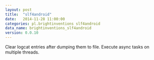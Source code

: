 ```yaml
---
layout: post
title:  "slf4android"
date:   2014-11-28 11:00:00
categories: pl.brightinventions slf4android
data_name: brightinventions_slf4android
version: 0.0.10
---
```


Clear logcat entries after dumping them to file.
Execute async tasks on multiple threads.
